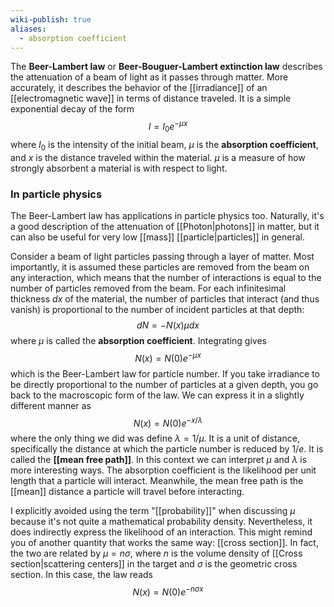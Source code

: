 ```yaml
---
wiki-publish: true
aliases:
  - absorption coefficient
---
```

The **Beer-Lambert law** or **Beer-Bouguer-Lambert extinction law** describes the attenuation of a beam of light as it passes through matter. More accurately, it describes the behavior of the [[irradiance]] of an [[electromagnetic wave]] in terms of distance traveled. It is a simple exponential decay of the form
$$I=I_{0}e^{-\mu x}$$
where $I_{0}$ is the intensity of the initial beam, $\mu$ is the **absorption coefficient**, and $x$ is the distance traveled within the material. $\mu$ is a measure of how strongly absorbent a material is with respect to light.
### In particle physics
The Beer-Lambert law has applications in particle physics too. Naturally, it's a good description of the attenuation of [[Photon|photons]] in matter, but it can also be useful for very low [[mass]] [[particle|particles]] in general.

Consider a beam of light particles passing through a layer of matter. Most importantly, it is assumed these particles are removed from the beam on any interaction, which means that the number of interactions is equal to the number of particles removed from the beam. For each infinitesimal thickness $dx$ of the material, the number of particles that interact (and thus vanish) is proportional to the number of incident particles at that depth:
$$dN=-N(x)\mu dx$$
where $\mu$ is called the **absorption coefficient**. Integrating gives
$$N(x)=N(0)e^{-\mu x}$$
which is the Beer-Lambert law for particle number. If you take irradiance to be directly proportional to the number of particles at a given depth, you go back to the macroscopic form of the law. We can express it in a slightly different manner as
$$N(x)=N(0)e^{-x/\lambda}$$
where the only thing we did was define  $\lambda=1/\mu$. It is a unit of distance, specifically the distance at which the particle number is reduced by $1/e$. It is called the **[[mean free path]]**. In this context we can interpret $\mu$ and $\lambda$ is more interesting ways. The absorption coefficient is the likelihood per unit length that a particle will interact. Meanwhile, the mean free path is the [[mean]] distance a particle will travel before interacting.

I explicitly avoided using the term "[[probability]]" when discussing $\mu$ because it's not quite a mathematical probability density. Nevertheless, it does indirectly express the likelihood of an interaction. This might remind you of another quantity that works the same way: [[cross section]]. In fact, the two are related by $\mu=n\sigma$, where $n$ is the volume density of [[Cross section|scattering centers]] in the target and $\sigma$ is the geometric cross section. In this case, the law reads
$$N(x)=N(0)e^{-n\sigma x}$$

